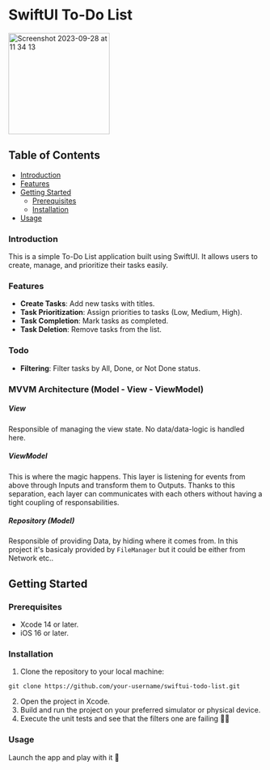 # SwiftUI To-Do List

<img width="200" alt="Screenshot 2023-09-28 at 11 34 13" src="https://github.com/OpenClassrooms-Student-Center/DA-iOS_P4_exercise-1/assets/10169030/cd0884fa-fcf8-4718-b53a-f65626ea89c2">

## Table of Contents

- [Introduction](#introduction)
- [Features](#features)
- [Getting Started](#getting-started)
  - [Prerequisites](#prerequisites)
  - [Installation](#installation)
- [Usage](#usage)

### Introduction

This is a simple To-Do List application built using SwiftUI. It allows users to create, manage, and prioritize their tasks easily.

### Features

- **Create Tasks**: Add new tasks with titles.
- **Task Prioritization**: Assign priorities to tasks (Low, Medium, High).
- **Task Completion**: Mark tasks as completed.
- **Task Deletion**: Remove tasks from the list.

### Todo

- **Filtering**: Filter tasks by All, Done, or Not Done status.

### MVVM Architecture (Model - View - ViewModel)

##### View
Responsible of managing the view state. No data/data-logic is handled here.

##### ViewModel
This is where the magic happens. This layer is listening for events from above through Inputs and transform them to Outputs. Thanks to this separation, each layer can communicates with each others without having a tight coupling of responsabilities.

##### Repository (Model)
Responsible of providing Data, by hiding where it comes from. In this project it's basicaly provided by `FileManager` but it could be either from Network etc..

## Getting Started

### Prerequisites

- Xcode 14 or later.
- iOS 16 or later.

### Installation

1. Clone the repository to your local machine:
```shell
git clone https://github.com/your-username/swiftui-todo-list.git
```
2. Open the project in Xcode.
3. Build and run the project on your preferred simulator or physical device.
4. Execute the unit tests and see that the filters one are failing 🕵️‍♀️

### Usage

Launch the app and play with it 💪


